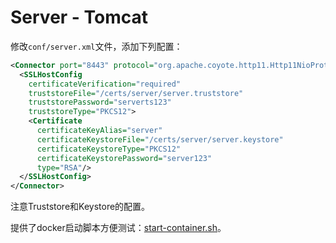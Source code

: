# Server - Tomcat

修改`conf/server.xml`文件，添加下列配置：

```xml
<Connector port="8443" protocol="org.apache.coyote.http11.Http11NioProtocol" maxThreads="150" SSLEnabled="true">
  <SSLHostConfig 
    certificateVerification="required" 
    truststoreFile="/certs/server/server.truststore" 
    truststorePassword="serverts123" 
    truststoreType="PKCS12">
    <Certificate 
      certificateKeyAlias="server" 
      certificateKeystoreFile="/certs/server/server.keystore" 
      certificateKeystoreType="PKCS12" 
      certificateKeystorePassword="server123" 
      type="RSA"/>
  </SSLHostConfig>
</Connector>
```

注意Truststore和Keystore的配置。

提供了docker启动脚本方便测试：[start-container.sh](start-container.sh)。